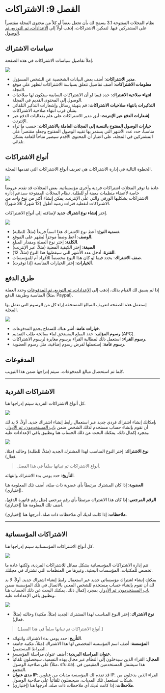 # الفصل 9: الاشتراكات

نظام المجلات المفتوحة 3.1 يسمح لك بأن تجعل بعضاً أو كلاً من محتوى المجلة مقتصراً على المشتركين فيها. لتمكين الاشتراكات، إذهب أولاً إلى [الإعدادات، ثم التوزيع، ثم الوصول](./journal-setup.md#الوصول).

## سياسات الاشتراك

إملأ تفاصيل سياسات الاشتراكات في هذه الصفحة.

![](./assets/learning-ojs3.1-jm-subscriptions-policies.PNG)

- **مدير الاشتراكات**: أضف بعض البيانات الشخصية عن الشخص المسؤول.
- **معلومات الاشتراكات**: أضف تفاصيل تتعلق بسياسة الاشتراكات لتظهر على موقع المجلة.
- **انتهاء صلاحية الاشتراك**: حدد فيما لو أن الاشتراكات السابقة ستكون لها صلاحيات الوصول إلى المحتوى القديم في المجلة.
- **التذكيرات بانتهاء صلاحيات الاشتراكات**: قم بتهيئة رسائل وإشعارات التذكير التلقائي بشأن قرب انتهاء صلاحية الاشتراكات.
- **إشعارات الدفع عبر الإنترنت**: أبق مدير الاشتراكات على علم بفعاليات الدفع عبر الإنترنت.
- **خيارات الوصول المفتوح بالنسبة إلى المجلات العاملة بالاشتراكات**: حسب ما تراه مناسباً، حدد عدد الأشهر التي يستمر بها تقييد الوصول المفتوح وجعله مقتصراً على المشتركين في المجلة، على اعتبار أن المحتوى الأقدم سيصير متاحاً للعامة بشكل تلقائي.

## أنواع الاشتراكات

الخطوة التالية في إدارة الاشتراكات هي تعريف أنواع الاشتراكات التي تقدمها المجلة.

![](./assets/learning-ojs3.1-jm-subscriptions-types.PNG)

عادة ما توفر المجلات اشتراكات فردية وأخرى مؤسساتية. بعض المجلات قد تقدم عروضاً خاصة لأعضاء منظمات معينة أو للطلبة. نظام المجلات المفتوحة سيدعم إدارة الاشتراكات بشكليها الورقي والتي على الإنترنت. يمكن إنشاء أكثر من نوع واحد من الاشتراكات لتغطية فترات زمنية أطول \(12 شهراً، 36 شهراً\).

إختر **إنشاء نوع اشتراك جديد** لإضافته إلى أنواع الاشتراكات.

![](./assets/learning-ojs3.1-jm-subscriptions-types-create.PNG)

- **تسمية النوع**: أعط نوع الاشتراك هذا اسماً فريداً \(مثلاً، للطلبة\).
- **الوصف**: أعط وصفاً موجزاً ليظهر على الموقع.
- **الكلفة**: إختر نوع العملة ومقدار المبلغ.
- **الصيغة**: إختر الكيفية المعنية \(مثلاً، عبر الإنترنت\)
- **الفترة**: أدخل عدد الأشهر التي سيغطيها هذا النوع \(مثلاً، 12\).
- **صنف الاشتراك**: يحدد فيما لو كان هذا النوع مخصصاً للأفراد أم للمؤسسات.
- **الخيارات**: إختر الخيارات المناسبة \(إذا توفرت\).

## طرق الدفع

إذا لم يسبق لك القيام بذلك، إذهب إلى [الإعدادات، ثم التوزيع، ثم المدفوعات](./journal-setup.md#المدفوعات) وحدد العملة المناسبة وطريقة الدفع \(مثلاً، Paypal\).

إستعمل هذه الصفحة لتعريف المبالغ المستحقة إزاء كل من الرسوم التي تعمل بها المجلة.

![](./assets/learning-ojs3.1-jm-subscriptions-paytypes.PNG)

- **خيارات عامة**: أشر هناك للسماح بجمع المدفوعات.
- **رسوم المؤلف**: حدد المبلغ المستحق لقاء معالجة طلب التقديم \(APC\).
- **رسوم القراء**: استعمل ذلك لمطالبة القراء برسوم مغايرة لرسوم الاشتراكات.
- **رسوم عامة**: إستعملها لفرض رسوم إضافية، مثل رسوم العضوية.

## المدفوعات

كلما تم استحصال مبالغ المدفوعات، سيتم إدراجها ضمن هذا التبويب.

<hr />

## الاشتراكات الفردية

كل أنواع الاشتراكات الفردية سيتم إدراجها هنا.

![](./assets/learning-ojs3.1-jm-subscriptions-indiv.PNG)

بإمكانك إنشاء اشتراك فردي جديد عبر استعمال رابط إنشاء اشتراك جديد. أولاً، لا بد لك أن تقوم بإنشاء حساب مستخدم لذلك الشخص ضمن [باب المستخدمون، ثم الأدوار](./user-accounts.md#أدوار-النظام). بمجرد إكمال ذلك، يمكنك البحث عن ذلك الحساب هنا وتطبيق باقي الإعدادات عليه.

![](./assets/learning-ojs3.1-jm-subscriptions-indiv-create.PNG)

**نوع الاشتراك**: إختر النوع المناسب لهذا المشترك الجديد \(مثلاً، للطلبة\) وحالته \(مثلا، فعال\).

> أنواع الاشتراكات تم تبيانها سلفاً في هذا الفصل.

**التأريخ**: حدد يومي بدء الاشتراك وانتهائه.

**العضوية**: إذا كان المشترك مرتبطاً بأي عضوية ذات صلة، أضف تلك المعلومة هنا \(إختياري\).

**الرقم المرجعي**: إذا كان هذا الاشتراك مرتبطاً بأي رقم مرجعي \(مثل رقم فاتورة الدفع\)، أضف تلك المعلومة هنا \(إختياري\).

**ملاحظات**: إذا كانت لديك أي ملاحظات ذات صلة، أدرجها هنا \(إختياري\).

<hr />

## الاشتراكات المؤسساتية

كل أنواع الاشتراكات المؤسساتية سيتم إدراجها هنا.

![](./assets/learning-ojs3.1-jm-subscriptions-instit.PNG)

تتم إدارة الاشتراكات المؤسساتية بشكل مماثل للاشتراكات الفردية، ولكنها عادة ما تخصص للمكتبات، المؤسسات البحثية، وغيرها من المنظمات التي تشترك في مجلتك.

يمكنك إنشاء اشتراك مؤسساتي جديد عبر استعمال رابط إنشاء اشتراك جديد. أولاً، لا بد لك أن تقوم بإنشاء حساب مستخدم للشخص المعني بالاتصال في تلك المؤسسة ضمن [باب المستخدمون، ثم الأدوار](./user-accounts.md#أدوار-النظام). بمجرد إكمال ذلك، يمكنك البحث عن ذلك الحساب هنا وتطبيق باقي الإعدادات عليه.

![](./assets/learning-ojs3.1-jm-subscriptions-instit-create.PNG)

- **نوع الاشتراك**: إختر النوع المناسب لهذا المشترك الجديد \(مثلاً، مكتبة\) وحالته \(مثلاً، فعال\).
> (أنواع الاشتراكات تم تبيانها سلفاً في هذا الفصل.)
- **التأريخ**: حدد يومي بدء الاشتراك وانتهائه.
-  **المؤسسة**: أضف اسم المؤسسة المخصص لها هذا الاشتراك \(مثلاً، مكتبة جامعة الصراط المستقيم\).
- **عنوان المراسلة البريدية**: أضف عنوان مراسلة المؤسسة.
- **المجال**: القراء الذين سيدخلون إلى النظام عبر مجال بهذه التسمية، سيحصلون تلقائياً على صلاحية الوصول \(مثلاً، sfu.ca\). هذا سيشمل المستخدمين المقيمين في المجمع.
- **مدى عنوان IP**: قد تقدم لك المؤسسة مديات من عناوين IP. القراء الذين يدخلون من شبكات تستعمل تلك المديات، سيحصلون تلقائياً على صلاحية الوصول.
- **ملاحظات**: إذا كانت لديك أي ملاحظات ذات صلة، أدرجها هنا \(إختياري\).
